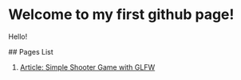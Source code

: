 # Welcome to my first github page!
<p align center> Hello!</p>
## Pages List

1. [Article: Simple Shooter Game with GLFW](https://williamrukmansa.github.io/GLFWShooter/)
